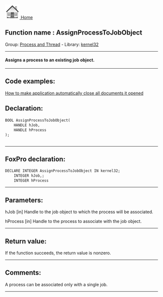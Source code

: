 [<img src="../../images/home.png"> Home ](https://github.com/VFPX/Win32API)  

## Function name : AssignProcessToJobObject
Group: [Process and Thread](../../functions_group.md#Process_and_Thread)  -  Library: [kernel32](../../libraries.md#kernel32)  
***  


#### Assigns a process to an existing job object.
***  


## Code examples:
[How to make application automatically close all documents it opened](../../samples/sample_491.md)  

## Declaration:
```foxpro  
BOOL AssignProcessToJobObject(
	HANDLE hJob,
	HANDLE hProcess
);
  
```  
***  


## FoxPro declaration:
```foxpro  
DECLARE INTEGER AssignProcessToJobObject IN kernel32;
	INTEGER hJob,;
	INTEGER hProcess  
```  
***  


## Parameters:
hJob 
[in] Handle to the job object to which the process will be associated.

hProcess 
[in] Handle to the process to associate with the job object.  
***  


## Return value:
If the function succeeds, the return value is nonzero.  
***  


## Comments:
A process can be associated only with a single job.  
  
***  

